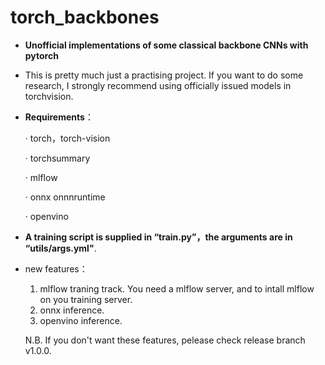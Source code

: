 # torch_backbones
- **Unofficial implementations of some classical backbone CNNs with pytorch** 
- This is pretty much just a practising project. If you want to do some research, I strongly recommend using officially issued models in torchvision.

- **Requirements**：

  · torch，torch-vision

  · torchsummary
  
  · mlflow
  
  · onnx onnnruntime
  
  · openvino


- **A training script is supplied in “train.py”，the arguments are in “utils/args.yml"**.

- new features：
  1. mlflow traning track. You need a mlflow server, and to intall mlflow on you training server.
  2. onnx inference. 
  3. openvino inference.
 
  N.B. If you don't want these features, pelease check release branch v1.0.0.

  
